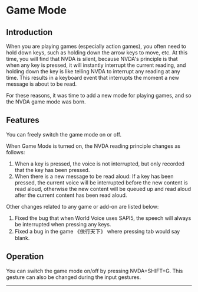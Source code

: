 # Game Mode

## Introduction

When you are playing games (especially action games), you often need to hold down keys, such as holding down the arrow keys to move, etc. At this time, you will find that NVDA is silent, because NVDA's principle is that when any key is pressed, it will instantly interrupt the current reading, and holding down the key is like telling NVDA to interrupt any reading at any time. This results in a keyboard event that interrupts the moment a new message is about to be read.

For these reasons, it was time to add a new mode for playing games, and so the NVDA game mode was born.

## Features

You can freely switch the game mode on or off.

When Game Mode is turned on, the NVDA reading principle changes as follows:

1. When a key is pressed, the voice is not interrupted, but only recorded that the key has been pressed.
2. When there is a new message to be read aloud: If a key has been pressed, the current voice will be interrupted before the new content is read aloud, otherwise the new content will be queued up and read aloud after the current content has been read aloud.

Other changes related to any game or add-on are listed below:

1. Fixed the bug that when World Voice uses SAPI5, the speech will always be interrupted when pressing any keys.
2. Fixed a bug in the game 《俠行天下》 where pressing tab would say blank.

## Operation

You can switch the game mode on/off by pressing NVDA+SHIFT+G. This gesture can also be changed during the input gestures.

---
